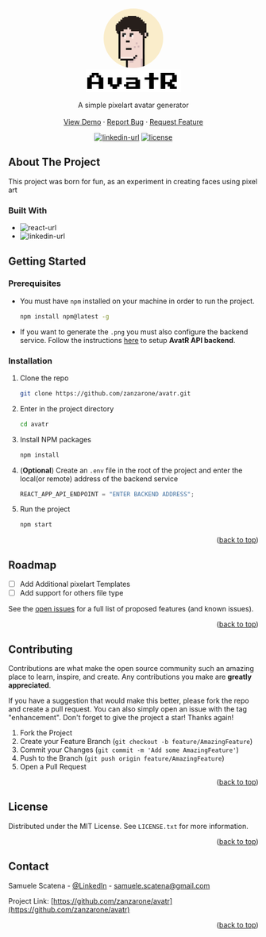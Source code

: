 <a name="readme-top"></a>

<!-- PROJECT LOGO -->
<br />
<div align="center">

<div align="center">
  <a href="https://github.com/zanzarone/avatr">
    <img src="images/logo.png" alt="Logo" width="120" height="120" style="border-radius:50%;">
  </a>
</div>
  
<div align="center">
  <a href="https://github.com/zanzarone/avatr">
    <img src="images/logo_name.png" alt="Logo" width="192" height="46">
  </a>
</div>

  <p align="center">
    A simple pixelart avatar generator  
    <br />
    <br />
    <a href="https://avatr.onrender.com/">View Demo</a>
    ·
    <a href="https://github.com/zanzarone/avatr/issues">Report Bug</a>
    ·
    <a href="https://github.com/zanzarone/avatr/issues">Request Feature</a>
  </p>
</div>

<div align="center">

<a href="https://it.linkedin.com/in/samuele-scatena">![linkedin-url](https://img.shields.io/badge/-LinkedIn-black.svg?logo=linkedin&colorB=555)</a>
<a href="#license">![license](https://img.shields.io/badge/License-MIT-blue)</a>

</div>

<!-- ABOUT THE PROJECT -->

## About The Project

This project was born for fun, as an experiment in creating faces using pixel art

<!-- This project is the frontend part of <a href>Avatr API</a> -->

### Built With

- ![react-url](https://img.shields.io/badge/React-20232A?style=for-the-badge&logo=react&logoColor=61DAFB)
- ![linkedin-url](https://img.shields.io/badge/Node.js-43853D?style=for-the-badge&logo=node.js&logoColor=white)

<!-- GETTING STARTED -->

## Getting Started

### Prerequisites

- You must have `npm` installed on your machine in order to run the project.
  ```sh
  npm install npm@latest -g
  ```
- If you want to generate the `.png` you must also configure the backend service. Follow the instructions [here](https://github.com/zanzarone/avatr-api) to setup **AvatR API backend**.

### Installation

1. Clone the repo

   ```sh
   git clone https://github.com/zanzarone/avatr.git
   ```

2. Enter in the project directory
   ```sh
   cd avatr
   ```
3. Install NPM packages
   ```sh
   npm install
   ```
4. (**Optional**) Create an `.env` file in the root of the project and enter the local(or remote) address of the backend service
   ```js
   REACT_APP_API_ENDPOINT = "ENTER BACKEND ADDRESS";
   ```
5. Run the project
   ```sh
   npm start
   ```

<p align="right">(<a href="#readme-top">back to top</a>)</p>

<!-- ROADMAP -->

## Roadmap

- [ ] Add Additional pixelart Templates
- [ ] Add support for others file type

See the [open issues](https://github.com/othneildrew/Best-README-Template/issues) for a full list of proposed features (and known issues).

<p align="right">(<a href="#readme-top">back to top</a>)</p>

<!-- CONTRIBUTING -->

## Contributing

Contributions are what make the open source community such an amazing place to learn, inspire, and create. Any contributions you make are **greatly appreciated**.

If you have a suggestion that would make this better, please fork the repo and create a pull request. You can also simply open an issue with the tag "enhancement".
Don't forget to give the project a star! Thanks again!

1. Fork the Project
2. Create your Feature Branch (`git checkout -b feature/AmazingFeature`)
3. Commit your Changes (`git commit -m 'Add some AmazingFeature'`)
4. Push to the Branch (`git push origin feature/AmazingFeature`)
5. Open a Pull Request

<p align="right">(<a href="#readme-top">back to top</a>)</p>

<!-- LICENSE -->

<a name="license"></a>

## License

Distributed under the MIT License. See `LICENSE.txt` for more information.

<p align="right">(<a href="#readme-top">back to top</a>)</p>

<!-- CONTACT -->

## Contact

Samuele Scatena - [@LinkedIn](https://it.linkedin.com/in/samuele-scatena) - samuele.scatena@gmail.com

Project Link: [https://github.com/zanzarone/avatr](https://github.com/zanzarone/avatr)

<p align="right">(<a href="#readme-top">back to top</a>)</p>

